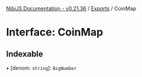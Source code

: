 [NibiJS Documentation - v0.21.36](../intro.md) / [Exports](../modules.md) / CoinMap

# Interface: CoinMap

## Indexable

▪ [denom: `string`]: `BigNumber`
